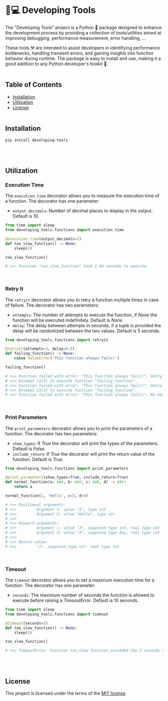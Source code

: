 # 🐣💻 Developing Tools
The "Developing Tools" project is a Python 🐍 package designed to enhance the development process by providing a collection of tools/utilities aimed at improving debugging, performance measurement, error handling, ...

These tools ⚒️ are intended to assist developers in identifying performance bottlenecks, handling transient errors, and gaining insights into function behavior during runtime. The package is easy to install and use, making it a good addition to any Python developer's toolkit 🚀.
<br><br>

## Table of Contents

- [Installation](#installation)
- [Utilization](#utilization)
- [License](#license)
  <br><br>

## Installation

```bash
pip install developing-tools
```

<br><br>

## Utilization

### Execution Time

The `execution_time` decorator allows you to measure the execution time of a function. The decorator has one parameter:

- `output_decimals`: Number of decimal places to display in the output. Default is 10.

```python
from time import sleep
from developing_tools.functions import execution_time

@execution_time(output_decimals=2)
def too_slow_function() -> None:
    sleep(2)

too_slow_function()

# >>> Function "too_slow_function" took 2.00 seconds to execute.
```

<br>

### Retry It

The `retryit` decorator allows you to retry a function multiple times in case of failure. The decorator has two parameters:

- `attempts`: The number of attempts to execute the function, if _None_ the function will be executed indefinitely. Default is _None_.
- `delay`: The delay between attempts in seconds, if a tuple is provided the delay will be randomized between the two values. Default is 5 seconds.

```python
from developing_tools.functions import retryit

@retryit(attempts=3, delay=0.5)
def failing_function() -> None:
    raise ValueError('This function always fails!')

failing_function()

# >>> Function failed with error: "This function always fails!". Retrying in 0.50 seconds ...
# >>> Attempt [2/3] to execute function "failing_function".
# >>> Function failed with error: "This function always fails!". Retrying in 0.50 seconds ...
# >>> Attempt [3/3] to execute function "failing_function".
# >>> Function failed with error: "This function always fails!". No more attempts.
```

<br>

### Print Parameters

The `print_parameters` decorator allows you to print the parameters of a function. The decorator has two parameters:

- `show_types`: If _True_ the decorator will print the types of the parameters. Default is _False_.
- `include_return`: If _True_ the decorator will print the return value of the function. Default is _True_.

```python
from developing_tools.functions import print_parameters

@print_parameters(show_types=True, include_return=True)
def normal_function(a: int, b: str, c: int, d) -> str:
    return a

normal_function(1, 'Hello', c=3, d=4)

# >>> Positional arguments:
# >>>         Argument 1: value "1", type int
# >>>         Argument 2: value "Hello", type str
# >>>
# >>> Keyword arguments:
# >>>         Argument c: value "3", supposed type int, real type int
# >>>         Argument d: value "4", supposed type Any, real type int
# >>>
# >>> Return value:
# >>>         "1", supposed type str, real type int
```

<br>

### Timeout

The `timeout` decorator allows you to set a maximum execution time for a function. The decorator has one parameter:

- `seconds`: The maximum number of seconds the function is allowed to execute before raising a _TimeoutError_. Default is 10 seconds.

```python
from time import sleep
from developing_tools.functions import timeout

@timeout(seconds=2)
def too_slow_function() -> None:
    sleep(5)

too_slow_function()

# >>> TimeoutError: Function too_slow_function exceeded the 2 seconds timeout.
```

<br><br>

## License

This project is licensed under the terms of the [MIT license](https://choosealicense.com/licenses/mit/).
